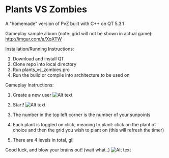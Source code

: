 # Plants VS Zombies 

A "homemade" version of PvZ built with C++ on QT 5.3.1

Gameplay sample album (note: grid will not be shown in actual game): http://imgur.com/a/XqXTW

Installation/Running Instructions:
1. Download and install QT
2. Clone repo into local directory
3. Run plants_vs_zombies.pro
4. Run the build or compile into architecture to be used on

Gameplay Instructions:
1. Create a new user
![Alt text](http://i.imgur.com/cEuXbMd.png)

2. Start!
![Alt text](http://i.imgur.com/DGZkv45.png)

3. The number in the top left corner is the number of your sunpoints
4. Each plant is toggled on click, meaning to plant: click on the plant of choice and then the grid you wish to plant on (this will refresh the timer)
5. There are 4 levels in total, gl!

Good luck, and blow your brains out! (wait what..)
![Alt text](http://i.imgur.com/1Sfo4iy.png)
